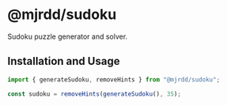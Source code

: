 # @mjrdd/sudoku

Sudoku puzzle generator and solver.

## Installation and Usage

```js
import { generateSudoku, removeHints } from "@mjrdd/sudoku";

const sudoku = removeHints(generateSudoku(), 35);
```
